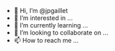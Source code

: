 - 👋 Hi, I’m @jpgaillet
- 👀 I’m interested in ...
- 🌱 I’m currently learning ...
- 💞️ I’m looking to collaborate on ...
- 📫 How to reach me ...

<!---
jpgaillet/jpgaillet is a ✨ special ✨ repository because its `README.md` (this file) appears on your GitHub profile.
You can click the Preview link to take a look at your changes.
--->

